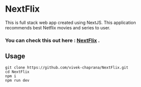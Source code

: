 # NextFlix
This is full stack web app created using NextJS.
This application recommends best Netflix movies and series to user.

### You can check this out here : [NextFlix](https://next-flix-khaki.vercel.app/) .

## Usage
```
git clone https://github.com/vivek-chaprana/NextFlix.git
cd NextFlix
npm i
npm run dev
```
